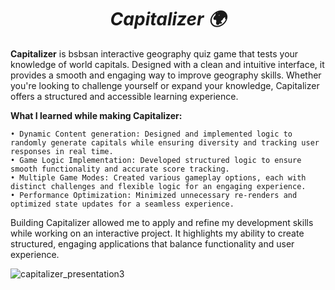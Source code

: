 # <h1 align="center"><strong><em>Capitalizer 🌍</em></strong></h1>


**Capitalizer** is bsbsan interactive geography quiz game that tests your knowledge of world capitals. Designed with a clean and intuitive interface, it provides a smooth and engaging way to improve geography skills.
Whether you're looking to challenge yourself or expand your knowledge, Capitalizer offers a structured and accessible learning experience.

**What I learned while making Capitalizer:**

    • Dynamic Content generation: Designed and implemented logic to randomly generate capitals while ensuring diversity and tracking user responses in real time.
    • Game Logic Implementation: Developed structured logic to ensure smooth functionality and accurate score tracking.
    • Multiple Game Modes: Created various gameplay options, each with distinct challenges and flexible logic for an engaging experience.
    • Performance Optimization: Minimized unnecessary re-renders and optimized state updates for a seamless experience.

Building Capitalizer allowed me to apply and refine my development skills while working on an interactive project. It highlights my ability to create structured, engaging applications that balance functionality and user experience.

![capitalizer_presentation3](https://github.com/user-attachments/assets/e59893ac-b8be-4f35-9f02-120779d5911b)





